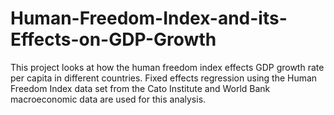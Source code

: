 # Human-Freedom-Index-and-its-Effects-on-GDP-Growth
This project looks at how the human freedom index effects GDP growth rate per capita in different countries. Fixed effects regression using the Human Freedom Index data set from the Cato Institute and World Bank macroeconomic data are used for this analysis.
